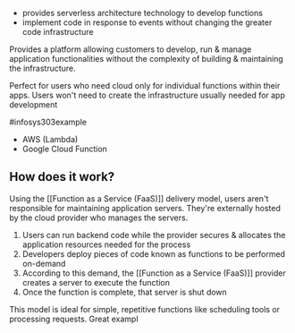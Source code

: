 - provides serverless architecture technology to develop functions
- implement code in response to events without changing the greater code infrastructure

Provides a platform allowing customers to develop, run & manage application functionalities without the complexity of building & maintaining the infrastructure.

Perfect for users who need cloud only for individual functions within their apps. Users won't need to create the infrastructure usually needed for app development

#infosys303example 
- AWS (Lambda)
- Google Cloud Function

## How does it work?
Using the [[Function as a Service (FaaS)]] delivery model, users aren't responsible for maintaining application servers. They're externally hosted by the cloud provider who manages the servers.

1. Users can run backend code while the provider secures & allocates the application resources needed for the process
2. Developers deploy pieces of code known as functions to be performed on-demand
3. According to this demand, the [[Function as a Service (FaaS)]] provider creates a server to execute the function
4. Once the function is complete, that server is shut down

This model is ideal for simple, repetitive functions like scheduling tools or processing requests. Great exampl 